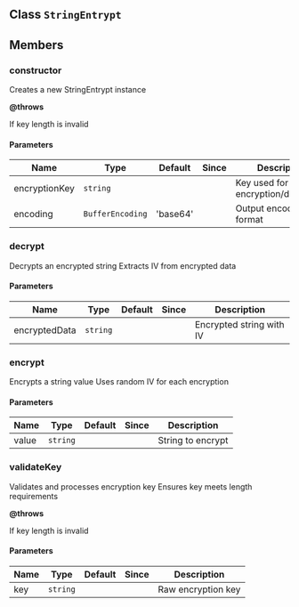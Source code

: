## Class `StringEntrypt`


## Members

### constructor
Creates a new StringEntrypt instance

**@throws** 

If key length is invalid


#### Parameters
| Name | Type | Default | Since | Description |
|------|------|---------|-------|------------|
|  encryptionKey  | `string` |  |  | Key used for encryption/decryption  |
|  encoding  | `BufferEncoding` | 'base64' |  | Output encoding format  |


### decrypt
Decrypts an encrypted string
Extracts IV from encrypted data


#### Parameters
| Name | Type | Default | Since | Description |
|------|------|---------|-------|------------|
|  encryptedData  | `string` |  |  | Encrypted string with IV  |


### encrypt
Encrypts a string value
Uses random IV for each encryption


#### Parameters
| Name | Type | Default | Since | Description |
|------|------|---------|-------|------------|
|  value  | `string` |  |  | String to encrypt  |


### validateKey
Validates and processes encryption key
Ensures key meets length requirements

**@throws** 

If key length is invalid


#### Parameters
| Name | Type | Default | Since | Description |
|------|------|---------|-------|------------|
|  key  | `string` |  |  | Raw encryption key  |

